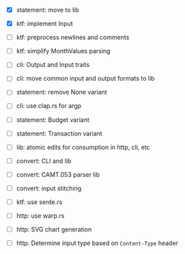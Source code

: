 - [x] statement: move to lib
- [x] ktf: implement Input
- [ ] ktf: preprocess newlines and comments
- [ ] ktf: simplify MonthValues parsing
- [ ] cli: Output and Input traits
- [ ] cli: move common input and output formats to lib
- [ ] statement: remove None variant
- [ ] cli: use clap.rs for argp

- [ ] statement: Budget variant
- [ ] statement: Transaction variant

- [ ] lib: atomic edits for consumption in http, cli, etc

- [ ] convert: CLI and lib
- [ ] convert: CAMT.053 parser lib
- [ ] convert: input stitching

- [ ] ktf: use serde.rs
- [ ] http: use warp.rs
- [ ] http: SVG chart generation
- [ ] http: Determine input type based on `Content-Type` header
